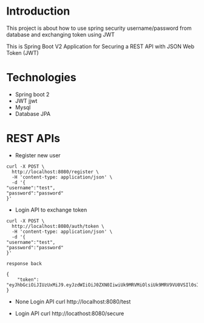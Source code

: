 # Introduction

This project is about how to use spring security username/password from database and exchanging token using JWT 

This is Spring Boot V2 Application for Securing a REST API with JSON Web Token (JWT)

# Technologies

- Spring boot 2 
- JWT jjwt
- Mysql
- Database JPA

# REST APIs
- Register new user

````
curl -X POST \
  http://localhost:8080/register \
  -H 'content-type: application/json' \
  -d '{
"username":"test",
"password":"password"
}'
````

- Login API to exchange token

````
curl -X POST \
  http://localhost:8080/auth/token \
  -H 'content-type: application/json' \
  -d '{
"username":"test",
"password":"password"
}'

response back 

{
    "token": "eyJhbGciOiJIUzUxMiJ9.eyJzdWIiOiJ0ZXN0IiwiUk9MRVMiOlsiUk9MRV9VU0VSIl0sImV4cCI6MTU3ODE3ODI5NSwiaWF0IjoxNTc4MTYwMjk1fQ.gDMuDfp1_1kv729HrOWCskTm4rNCm7SSoniqDHZuRD5H1uUtFzbiktN9NVaTNaTvp14UqGavQygKhO3pTFOQJg"
}
````
- None Login API
curl http://localhost:8080/test

- Login API
curl http://locathost:8080/secure
